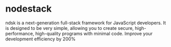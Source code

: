 # nodestack
ndsk is a next-generation full-stack framework for JavaScript developers. It is designed to be very simple, allowing you to create secure, high-performance, high-quality programs with minimal code. Improve your development efficiency by 200%
